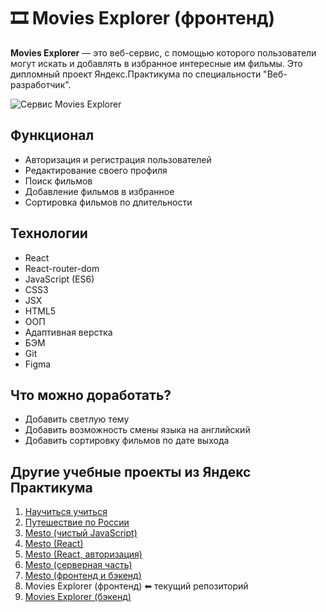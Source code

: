 # 🎞️ Movies Explorer (фронтенд)
**Movies Explorer** — это веб-сервис, с помощью которого пользователи могут искать и добавлять в избранное интересные им фильмы. Это дипломный проект Яндекс.Практикума по специальности "Веб-разработчик".

![Сервис Movies Explorer](https://user-images.githubusercontent.com/100028583/220186543-8d8f2041-47a3-4f82-adc0-31066b84f7ed.png)

## Функционал
* Авторизация и регистрация пользователей
* Редактирование своего профиля
* Поиск фильмов
* Добавление фильмов в избранное
* Сортировка фильмов по длительности

## Технологии
* React
* React-router-dom
* JavaScript (ES6)
* CSS3
* JSX
* HTML5
* ООП
* Адаптивная верстка
* БЭМ
* Git
* Figma

## Что можно доработать?
* Добавить светлую тему
* Добавить возможность смены языка на английский
* Добавить сортировку фильмов по дате выхода

## Другие учебные проекты из Яндекс Практикума
1. [Научиться учиться](https://github.com/alexeylavrinenkov/how-to-learn)
2. [Путешествие по России](https://github.com/alexeylavrinenkov/russian-travel)
3. [Mesto (чистый JavaScript)](https://github.com/alexeylavrinenkov/mesto)
4. [Mesto (React)](https://github.com/alexeylavrinenkov/mesto-react)
5. [Mesto (React, авторизация)](https://github.com/alexeylavrinenkov/react-mesto-auth)
6. [Mesto (серверная часть)](https://github.com/alexeylavrinenkov/express-mesto-gha)
7. [Mesto (фронтенд и бэкенд)](https://github.com/alexeylavrinenkov/react-mesto-api-full)
8. Movies Explorer (фронтенд) ⬅ текущий репозиторий
9. [Movies Explorer (бэкенд)](https://github.com/alexeylavrinenkov/movies-explorer-api)
